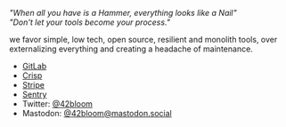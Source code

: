 *"When all you have is a Hammer, everything looks like a Nail"*<br/>
*"Don't let your tools become your process."*

we favor simple, low tech, open source, resilient and monolith tools, over externalizing everything and creating a  headache of maintenance.

* [GitLab](https://gitlab.com/bloom42)
* [Crisp](https://app.crisp.chat)
* [Stripe](https://dashboard.stripe.com)
* [Sentry](https://sentry.io/bloom42/)
* Twitter: [@42bloom](https://twitter.com/@42bloom)
* Mastodon: [@42bloom@mastodon.social](https://mastodon.social/@42bloom)